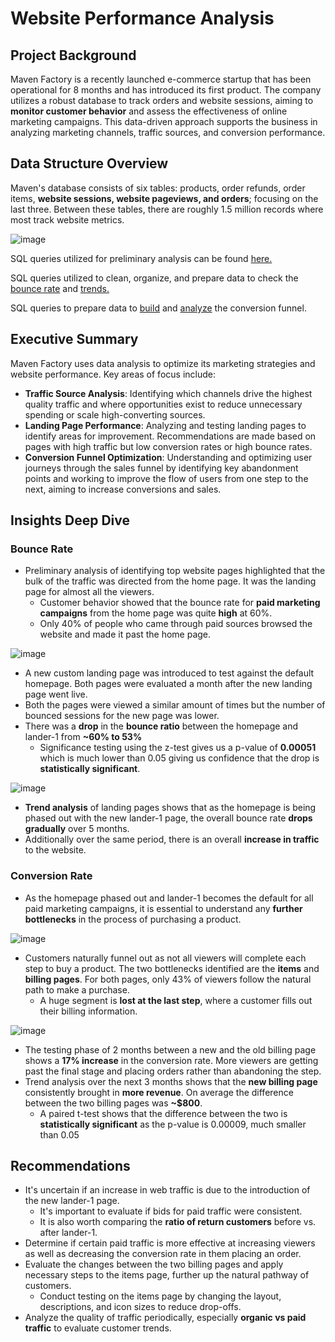 # Website Performance Analysis

## Project Background

Maven Factory is a recently launched e-commerce startup that has been operational for 8 months and has introduced its first product. The company utilizes a robust database to track orders and website sessions, aiming to **monitor customer behavior** and assess the effectiveness of online marketing campaigns. This data-driven approach supports the business in analyzing marketing channels, traffic sources, and conversion performance.

## Data Structure Overview
Maven's database consists of six tables: products, order refunds, order items, **website sessions, website pageviews, and orders**; focusing on the last three. Between these tables, there are roughly 1.5 million records where most track website metrics.

![image](https://github.com/user-attachments/assets/8928cef5-7579-4f22-8583-261bc8b530c6)

SQL queries utilized for preliminary analysis can be found [here.](https://github.com/ziyaanrupani/project_website_analysis/blob/main/sql_scripts/preliminary_analysis.sql)

SQL queries utilized to clean, organize, and prepare data to check the [bounce rate](https://github.com/ziyaanrupani/project_website_analysis/blob/main/sql_scripts/analyzing_bounce_rates.sql) and [trends.](https://github.com/ziyaanrupani/project_website_analysis/blob/main/sql_scripts/analyzing_bounce_rates_trends.sql)

SQL queries to prepare data to [build](https://github.com/ziyaanrupani/project_website_analysis/blob/main/sql_scripts/building_conversion_funnels.sql) and [analyze](https://github.com/ziyaanrupani/project_website_analysis/blob/main/sql_scripts/analyzing_conversion_funnel.sql) the conversion funnel.

## Executive Summary

Maven Factory uses data analysis to optimize its marketing strategies and website performance. 
Key areas of focus include:
* **Traffic Source Analysis**: Identifying which channels drive the highest quality traffic and where opportunities exist to reduce unnecessary spending or scale high-converting sources.
* **Landing Page Performance**: Analyzing and testing landing pages to identify areas for improvement. Recommendations are made based on pages with high traffic but low conversion rates or high bounce rates.
* **Conversion Funnel Optimization**: Understanding and optimizing user journeys through the sales funnel by identifying key abandonment points and working to improve the flow of users from one step to the next, aiming to increase conversions and sales.

## Insights Deep Dive

### Bounce Rate
* Preliminary analysis of identifying top website pages highlighted that the bulk of the traffic was directed from the home page. It was the landing page for almost all the viewers.
  * Customer behavior showed that the bounce rate for **paid marketing campaigns** from the home page was quite **high** at 60%.
  * Only 40% of people who came through paid sources browsed the website and made it past the home page.

![image](https://github.com/user-attachments/assets/1b432597-08cf-4776-b976-66c95ee867f8)

* A new custom landing page was introduced to test against the default homepage. Both pages were evaluated a month after the new landing page went live.
* Both the pages were viewed a similar amount of times but the number of bounced sessions for the new page was lower.
* There was a **drop** in the **bounce ratio** between the homepage and lander-1 from **~60% to 53%**
  * Significance testing using the z-test gives us a p-value of **0.00051** which is much lower than 0.05 giving us confidence that the drop is **statistically significant**.

![image](https://github.com/user-attachments/assets/0e551f96-c139-4200-8b40-89198fe32a95)

* **Trend analysis** of landing pages shows that as the homepage is being phased out with the new lander-1 page, the overall bounce rate **drops gradually** over 5 months.
* Additionally over the same period, there is an overall **increase in traffic** to the website.

### Conversion Rate

* As the homepage phased out and lander-1 becomes the default for all paid marketing campaigns, it is essential to understand any **further bottlenecks** in the process of purchasing a product.

![image](https://github.com/user-attachments/assets/c50d98ec-4f18-4179-8958-7e0ecf4123ed)

* Customers naturally funnel out as not all viewers will complete each step to buy a product. The two bottlenecks identified are the **items** and **billing pages**. For both pages, only 43% of viewers follow the natural path to make a purchase.
  * A huge segment is **lost at the last step**, where a customer fills out their billing information.

![image](https://github.com/user-attachments/assets/707c228a-0e03-415b-b651-ee58353ab45a)

* The testing phase of 2 months between a new and the old billing page shows a **17% increase** in the conversion rate. More viewers are getting past the final stage and placing orders rather than abandoning the step.
* Trend analysis over the next 3 months shows that the **new billing page** consistently brought in **more revenue**. On average the difference between the two billing pages was **~$800**.
    *   A paired t-test shows that the difference between the two is **statistically significant** as the p-value is 0.00009, much smaller than 0.05


## Recommendations

* It's uncertain if an increase in web traffic is due to the introduction of the new lander-1 page.
    * It's important to evaluate if bids for paid traffic were consistent.
    * It is also worth comparing the **ratio of return customers** before vs. after lander-1.
* Determine if certain paid traffic is more effective at increasing viewers as well as decreasing the conversion rate in them placing an order. 
*  Evaluate the changes between the two billing pages and apply necessary steps to the items page, further up the natural pathway of customers.
    *  Conduct testing on the items page by changing the layout, descriptions, and icon sizes to reduce drop-offs.
 * Analyze the quality of traffic periodically, especially **organic vs paid traffic** to evaluate customer trends. 














